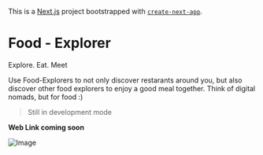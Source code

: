 This is a [Next.js](https://nextjs.org/) project bootstrapped with [`create-next-app`](https://github.com/vercel/next.js/tree/canary/packages/create-next-app).
# Food - Explorer
Explore. Eat. Meet

Use Food-Explorers to not only discover restarants around you, but also discover other food explorers to enjoy a good meal together.
Think of digital nomads, but for food :)

>Still in development mode

**Web Link coming soon**
<!-- [Visit Website](https://foodie.come) -->

![Image](https://res.cloudinary.com/buymezobo/image/upload/v1622812198/images/Screenshot_from_2021-06-04_14-05-39.png)
